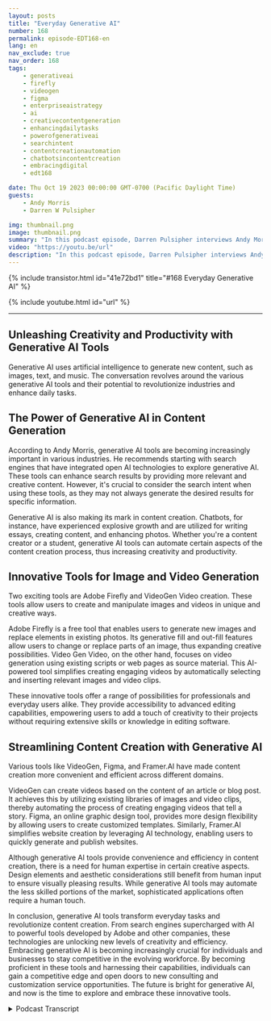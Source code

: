 ```yaml
---
layout: posts
title: "Everyday Generative AI"
number: 168
permalink: episode-EDT168-en
lang: en
nav_exclude: true
nav_order: 168
tags:
    - generativeai
    - firefly
    - videogen
    - figma
    - enterpriseaistrategy
    - ai
    - creativecontentgeneration
    - enhancingdailytasks
    - powerofgenerativeai
    - searchintent
    - contentcreationautomation
    - chatbotsincontentcreation
    - embracingdigital
    - edt168

date: Thu Oct 19 2023 00:00:00 GMT-0700 (Pacific Daylight Time)
guests:
    - Andy Morris
    - Darren W Pulsipher

img: thumbnail.png
image: thumbnail.png
summary: "In this podcast episode, Darren Pulsipher interviews Andy Morris, an Enterprise AI Strategy Lead at Intel, about the impact of generative AI on everyday life."
video: "https://youtu.be/url"
description: "In this podcast episode, Darren Pulsipher interviews Andy Morris, an Enterprise AI Strategy Lead at Intel, about the impact of generative AI on everyday life."
---
```


<div>
{% include transistor.html id="41e72bd1" title="#168 Everyday Generative AI" %}

{% include youtube.html id="url" %}
</div>

---

## Unleashing Creativity and Productivity with Generative AI Tools

Generative AI uses artificial intelligence to generate new content, such as images, text, and music. The conversation revolves around the various generative AI tools and their potential to revolutionize industries and enhance daily tasks.

## The Power of Generative AI in Content Generation

According to Andy Morris, generative AI tools are becoming increasingly important in various industries. He recommends starting with search engines that have integrated open AI technologies to explore generative AI. These tools can enhance search results by providing more relevant and creative content. However, it's crucial to consider the search intent when using these tools, as they may not always generate the desired results for specific information.

Generative AI is also making its mark in content creation. Chatbots, for instance, have experienced explosive growth and are utilized for writing essays, creating content, and enhancing photos. Whether you're a content creator or a student, generative AI tools can automate certain aspects of the content creation process, thus increasing creativity and productivity.

## Innovative Tools for Image and Video Generation

Two exciting tools are Adobe Firefly and VideoGen Video creation. These tools allow users to create and manipulate images and videos in unique and creative ways.

Adobe Firefly is a free tool that enables users to generate new images and replace elements in existing photos. Its generative fill and out-fill features allow users to change or replace parts of an image, thus expanding creative possibilities. Video Gen Video, on the other hand, focuses on video generation using existing scripts or web pages as source material. This AI-powered tool simplifies creating engaging videos by automatically selecting and inserting relevant images and video clips.

These innovative tools offer a range of possibilities for professionals and everyday users alike. They provide accessibility to advanced editing capabilities, empowering users to add a touch of creativity to their projects without requiring extensive skills or knowledge in editing software.

## Streamlining Content Creation with Generative AI

Various tools like VideoGen, Figma, and Framer.AI have made content creation more convenient and efficient across different domains.

VideoGen can create videos based on the content of an article or blog post. It achieves this by utilizing existing libraries of images and video clips, thereby automating the process of creating engaging videos that tell a story. Figma, an online graphic design tool, provides more design flexibility by allowing users to create customized templates. Similarly, Framer.AI simplifies website creation by leveraging AI technology, enabling users to quickly generate and publish websites.

Although generative AI tools provide convenience and efficiency in content creation, there is a need for human expertise in certain creative aspects. Design elements and aesthetic considerations still benefit from human input to ensure visually pleasing results. While generative AI tools may automate the less skilled portions of the market, sophisticated applications often require a human touch.

In conclusion, generative AI tools transform everyday tasks and revolutionize content creation. From search engines supercharged with AI to powerful tools developed by Adobe and other companies, these technologies are unlocking new levels of creativity and efficiency. Embracing generative AI is becoming increasingly crucial for individuals and businesses to stay competitive in the evolving workforce. By becoming proficient in these tools and harnessing their capabilities, individuals can gain a competitive edge and open doors to new consulting and customization service opportunities. The future is bright for generative AI, and now is the time to explore and embrace these innovative tools.



<details>
<summary> Podcast Transcript </summary>

<p></p>

</details>
